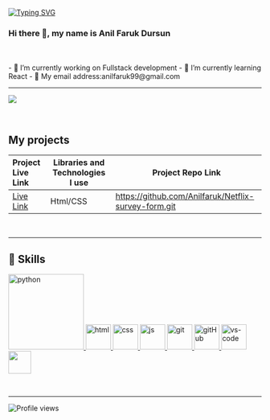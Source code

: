 [![Typing SVG](https://readme-typing-svg.herokuapp.com?font=Fira+Code&pause=1000&color=F70914&width=435&lines=Full+Stack+Developer)](https://git.io/typing-svg)
</p>


### Hi there 👋, my name is Anil Faruk Dursun


<br>
<br>
- 🔭 I’m currently working on Fullstack development 
- 🌱 I’m currently learning React
- 💬 My email address:anilfaruk99@gmail.com
<br>
<hr>


[![](https://img.shields.io/badge/linkedin-%230077B5.svg?&style=for-the-badge&logo=linkedin&logoColor=white)](https://www.linkedin.com/in/anıl-faruk-d-b36a1a205/)    

<br>



## My projects
  Project Live Link       |Libraries and Technologies I use     | Project Repo Link   
:-------------------------|-------------------------|-------------------------
[Live Link](https://anilfaruk.github.io/Netflix-survey-form/)| Html/CSS | https://github.com/Anilfaruk/Netflix-survey-form.git
<br>
<hr>

## 🚀 Skills
<p>
 <a href="#" target="_blank"> <img src="https://www.python.org/static/img/python-logo.png" alt="python" width="150"/> </a>  
 <a href="#" target="_blank"> <img src="https://www.svgrepo.com/show/353884/html-5.svg" alt="html" height="50"/> </a> 
 <a href="#" target="_blank"> <img src="https://www.svgrepo.com/show/303263/css3-logo.svg" alt="css" height="50"/> </a> 
 <a href="#" target="_blank"> <img src="https://cdn.icon-icons.com/icons2/2108/PNG/512/javascript_icon_130900.png" alt="js" height="50"/> </a> 
 <a href="#" target="_blank"> <img src="https://www.vectorlogo.zone/logos/git-scm/git-scm-icon.svg" alt="git" height="50"/> </a> 
 <a href="#" target="_blank"> <img src="https://www.svgrepo.com/show/349375/github.svg" alt="gitHub" height="50"/> </a> 
 <a href="#" target="_blank"> <img src="https://www.pngitem.com/pimgs/m/80-800968_vscode-visual-studio-logo-png-transparent-png.png" alt="vs-code" height="50"/> </a> 
 <a href="#" target="_blank"> <img src="https://www.svgrepo.com/show/354354/slack-icon.svg" height="45"/> </a>
</p>

<br>
<hr>

![Profile views](https://gpvc.arturio.dev/anilfaruk)  
